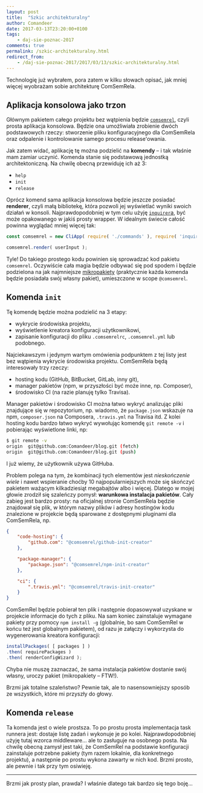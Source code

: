 ```yaml
---
layout: post
title:  "Szkic architekturalny"
author: Comandeer
date: 2017-03-13T23:20:00+0100
tags: 
    - daj-sie-poznac-2017
comments: true
permalink: /szkic-architekturalny.html
redirect_from:
    - /daj-sie-poznac-2017/2017/03/13/szkic-architekturalny.html
---
```


Technologię już wybrałem, pora zatem w kilku słowach opisać, jak mniej więcej wyobrażam sobie architekturę ComSemRela.

## Aplikacja konsolowa jako trzon

Głównym pakietem całego projektu bez wątpienia będzie [`comsemrel`](https://github.com/ComSemRel/comsemrel), czyli prosta aplikacja konsolowa. Będzie ona umożliwiała zrobienie dwóch podstawowych rzeczy: stworzenie pliku konfiguracyjnego dla ComSemRela oraz odpalenie i kontrolowanie samego procesu release'owania.

Jak zatem widać, aplikację tę można podzielić na <b>komendy</b> – i tak właśnie mam zamiar uczynić. Komenda stanie się podstawową jednostką architektoniczną. Na chwilę obecną przewiduję ich aż 3:

*   `help`
*   `init`
*   `release`

Oprócz komend sama aplikacja konsolowa będzie jeszcze posiadać <b>renderer</b>, czyli małą bibliotekę, która pozwoli jej wyświetlać wyniki swoich działań w konsoli. Najprawdopodobniej w tym celu użyję [`inquirer`a](https://www.npmjs.com/package/inquirer), być może opakowanego w jakiś prosty wrapper. W idealnym świecie całość powinna wyglądać mniej więcej tak:

```javascript
const comsemrel = new CliApp( require( './commands' ), require( 'inquirer' ) );

comsemrel.render( userInput );
```

Tyle! Do takiego prostego kodu powinien się sprowadzać kod pakietu `comsemrel`. Oczywiście cała magia będzie odbywać się pod spodem i będzie podzielona na jak najmniejsze [mikropakiety](http://developer.telerik.com/content-types/opinion/era-micro-packages/) (praktycznie każda komenda będzie posiadała swój własny pakiet), umieszczone w scope `@comsemrel`.

## Komenda `init`

Tę komendę będzie można podzielić na 3 etapy:

*   wykrycie środowiska projektu,
*   wyświetlenie kreatora konfiguracji użytkownikowi,
*   zapisanie konfiguracji do pliku `.comsemrelrc`, `.comsemrel.yml` lub podobnego.

Najciekawszym i jedynym wartym omówienia podpunktem z tej listy jest bez wątpienia wykrycie środowiska projektu. ComSemRela będą interesowały trzy rzeczy:

*   hosting kodu (GitHub, BitBucket, GitLab, inny git),
*   manager pakietów (npm, w przyszłości być może inne, np. Composer),
*   środowisko CI (na razie planuję tylko Travisa).

Manager pakietów i środowisko CI można łatwo wykryć analizując pliki znajdujące się w repozytorium, np. wiadomo, że `package.json` wskazuje na npm, `composer.json` na Composera, `.travis.yml` na Travisa itd. Z kolei hosting kodu bardzo łatwo wykryć wywołując komendę `git remote -v` i pobierając wyświetlone linki, np:

```bash
$ git remote -v
origin	git@github.com:Comandeer/blog.git (fetch)
origin	git@github.com:Comandeer/blog.git (push)
```

I już wiemy, że użytkownik używa GitHuba.

Problem polega na tym, że kombinacji tych elementów jest _nieskończenie wiele_ i nawet wspieranie choćby 10 najpopularniejszych może się skończyć pakietem ważącym kilkadziesiąt megabajtów albo i więcej. Dlatego w mojej głowie zrodził się szaleńczy pomysł: **warunkowa instalacja pakietów**. Cały zabieg jest bardzo prosty: na oficjalnej stronie ComSemRela będzie znajdował się plik, w którym nazwy plików i adresy hostingów kodu znalezione w projekcie będą sparowane z dostępnymi pluginami dla ComSemRela, np.

```json
{
	"code-hosting": {
		"github.com": "@comsemrel/github-init-creator"
	},

	"package-manager": {
		"package.json": "@comsemrel/npm-init-creator"
	},

	"ci": {
		".travis.yml": "@comsemrel/travis-init-creator"
	}
}
```

ComSemRel będzie pobierał ten plik i następnie dopasowywał uzyskane w projekcie informacje do tych z pliku. Na sam koniec zainstaluje wymagane pakiety przy pomocy `npm install -g` (globalnie, bo sam ComSemRel w końcu też jest globalnym pakietem), od razu je załączy i wykorzysta do wygenerowania kreatora konfiguracji:

```javascript
installPackages( [ packages ] )
.then( requirePackages )
.then( renderConfigWizard );
```

Chyba nie muszę zaznaczać, że sama instalacja pakietów dostanie swój własny, uroczy pakiet (mikropakiety – FTW!).

Brzmi jak totalne szaleństwo? Pewnie tak, ale to nasensowniejszy sposób ze wszystkich, które mi przyszły do głowy.

## Komenda `release`

Ta komenda jest o wiele prostsza. To po prostu prosta implementacja task runnera jest: dostaje listę zadań i wykonuje je po kolei. Najprawdopodobniej użyję tutaj wzorca middleware… ale to zasługuje na osobnego posta. Na chwilę obecną zamysł jest taki, że ComSemRel na podstawie konfiguracji zainstaluje potrzebne pakiety (tym razem lokalnie, dla konkretnego projektu), a następnie po prostu wykona zawarty w nich kod. Brzmi prosto, ale pewnie i tak przy tym osiwieję.

---

Brzmi jak prosty plan, prawda? I właśnie dlatego tak bardzo się tego boję…
